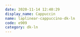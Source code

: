 ```yaml
---
date: 2020-11-14 12:40:29
display_name: Cappuccin
name: laplinear-cappuccino-dk-ln
code: e909
category: dk-ln
---
```

